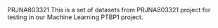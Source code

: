 PRJNA803321 
This is a set of datasets from PRJNA803321 project for testing in our Machine Learning PTBP1 project.
